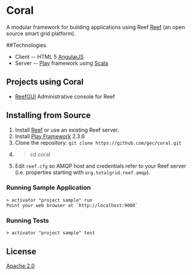 # Coral

A modular framework for building applications using Reef [Reef](https://github.com/gec/reef) (an open source smart grid platform).

##Technologies

- Client -- HTML 5 [AngularJS](http://angularjs.org)
- Server -- [Play](http://www.playframework.com) framework using [Scala](http://www.scala-lang.org)

## Projects using Coral

- [ReefGUI](https://github.com/gec/reefgui) Administrative console for Reef

## Installing from Source

1.  Install [Reef](https://github.com/gec/reef) or use an existing Reef server.
1.  Install [Play Framework](http://www.playframework.com/download) 2.3.6
1.  Clone the repository: `git clone https://github.com/gec/coral.git`
1.  > cd coral
1.  Edit `reef.cfg` so AMQP host and credentials refer to your Reef server (i.e. properties starting with `org.totalgrid.reef.amqp`).

### Running Sample Application

```
> activator "project sample" run
Point your web browser at `http://localhost:9000`
```

### Running Tests

```
> activator "project sample" test
```

## License

[Apache 2.0](http://www.apache.org/licenses/LICENSE-2.0)

